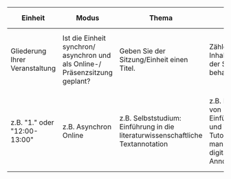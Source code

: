 | Einheit | Modus | Thema | Inhalt | Lernziel | Vorbereitung | Für Lehrende | Abgabe/ Aufgabe |
|---------|-------|-------|--------|----------|--------------|-------------|----------------|
| Gliederung Ihrer Veranstaltung | Ist die Einheit synchron/ asynchron und als Online-/ Präsenzsitzung geplant? | Geben Sie der Sitzung/Einheit einen Titel. | Zählen Sie die Inhalte auf, die in der Sitzung behandelt werden | Nennen Sie das Lernziel der Sitzung/Einheit. | Inhalte auf, die die Studierenden bis zu dieser Sitzung/Einheit vorbereiten sollen | Inhalte wie (weiterführende) Literatur oder Webseiten auf, die für Lehrende für diese Sitzung relevant sind | Beschreiben Sie die Auf- bzw. Abgabe, die in dieser Sitzung/Einheit aufgetragen wird |
| z.B. "1." oder "12:00-13:00" | z.B. Asynchron Online | z.B. Selbststudium: Einführung in die literaturwissenschaftliche Textannotation | z.B. Erarbeitung von Einführungstexten und Video-Tutorials zur manuellen und digitalen Annotation | z.B. Grundlagen des manuellen und digitalen Annotierens erlernen; Anwendung des Tools CATMA | z.B. Lesen von [@horstmannLerneinheitManuelleAnnotation2019] Anschauen der Tutorials [@fortextTutorialCATMAAnnotieren2020] | z.B. @fortext2026, @hander2026, [Podiumsdiskussion](www.annolehren345) | z.B. Abschluss der Materialien/ Vorbereitung auf die synchrone Sitzung |